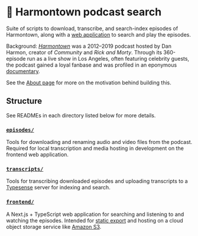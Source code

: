 # 🎤 Harmontown podcast search

Suite of scripts to download, transcribe, and search-index episodes of Harmontown, along with a [web application](https://harmonsearch.com) to search and play the episodes.

Background: [_Harmontown_](https://en.wikipedia.org/wiki/Harmontown) was a 2012–2019 podcast hosted by Dan Harmon, creator of _Community_ and _Rick and Morty_. Through its 360-episode run as a live show in Los Angeles, often featuring celebrity guests, the podcast gained a loyal fanbase and was profiled in an eponymous [documentary](https://www.imdb.com/title/tt3518988/).

See the [About page](https://harmonsearch.com/about/) for more on the motivation behind building this.

## Structure

See READMEs in each directory listed below for more details.

### [`episodes/`](/episodes)

Tools for downloading and renaming audio and video files from the podcast. Required for local transcription and media hosting in development on the frontend web application.

### [`transcripts/`](/transcripts)

Tools for transcribing downloaded episodes and uploading transcripts to a [Typesense](https://typesense.org/) server for indexing and search.

### [`frontend/`](/frontend)

A Next.js + TypeScript web application for searching and listening to and watching the episodes. Intended for [static export](https://nextjs.org/docs/app/building-your-application/deploying/static-exports) and hosting on a cloud object storage service like [Amazon S3](https://aws.amazon.com/s3/).